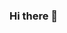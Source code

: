 ### Hi there 👋

<!--
**fefarina/fefarina** is a ✨ _special_ ✨ repository because its `README.md` (this file) appears on your GitHub profile.


I'm a software development student, passionate about technology and my cats. :smiley_cat:

Always curious about backend, frontend, developer tooling, compilers, and programming languages.
Extremely curious about everything that surrounds the world of web development!


→ linkedin: linkedin.com/in/felipefarinaa/
